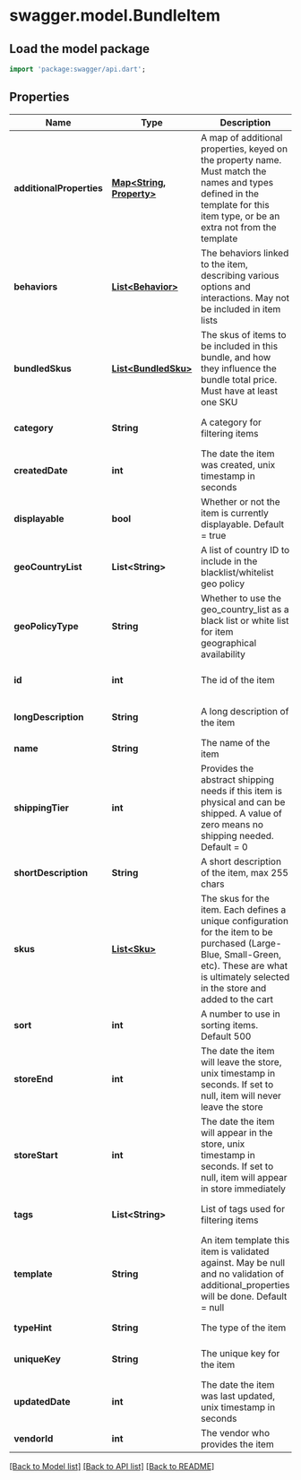 # swagger.model.BundleItem

## Load the model package
```dart
import 'package:swagger/api.dart';
```

## Properties
Name | Type | Description | Notes
------------ | ------------- | ------------- | -------------
**additionalProperties** | [**Map&lt;String, Property&gt;**](Property.md) | A map of additional properties, keyed on the property name.  Must match the names and types defined in the template for this item type, or be an extra not from the template | [optional] [default to {}]
**behaviors** | [**List&lt;Behavior&gt;**](Behavior.md) | The behaviors linked to the item, describing various options and interactions. May not be included in item lists | [optional] [default to []]
**bundledSkus** | [**List&lt;BundledSku&gt;**](BundledSku.md) | The skus of items to be included in this bundle, and how they influence the bundle total price.  Must have at least one SKU | [default to []]
**category** | **String** | A category for filtering items | [optional] [default to null]
**createdDate** | **int** | The date the item was created, unix timestamp in seconds | [optional] [default to null]
**displayable** | **bool** | Whether or not the item is currently displayable.  Default &#x3D; true | [optional] [default to null]
**geoCountryList** | **List&lt;String&gt;** | A list of country ID to include in the blacklist/whitelist geo policy | [optional] [default to []]
**geoPolicyType** | **String** | Whether to use the geo_country_list as a black list or white list for item geographical availability | [optional] [default to null]
**id** | **int** | The id of the item | [optional] [default to null]
**longDescription** | **String** | A long description of the item | [optional] [default to null]
**name** | **String** | The name of the item | [default to null]
**shippingTier** | **int** | Provides the abstract shipping needs if this item is physical and can be shipped.  A value of zero means no shipping needed.  Default &#x3D; 0 | [optional] [default to null]
**shortDescription** | **String** | A short description of the item, max 255 chars | [optional] [default to null]
**skus** | [**List&lt;Sku&gt;**](Sku.md) | The skus for the item. Each defines a unique configuration for the item to be purchased (Large-Blue, Small-Green, etc). These are what is ultimately selected in the store and added to the cart | [default to []]
**sort** | **int** | A number to use in sorting items.  Default 500 | [optional] [default to null]
**storeEnd** | **int** | The date the item will leave the store, unix timestamp in seconds.  If set to null, item will never leave the store | [optional] [default to null]
**storeStart** | **int** | The date the item will appear in the store, unix timestamp in seconds.  If set to null, item will appear in store immediately | [optional] [default to null]
**tags** | **List&lt;String&gt;** | List of tags used for filtering items | [optional] [default to []]
**template** | **String** | An item template this item is validated against.  May be null and no validation of additional_properties will be done.  Default &#x3D; null | [optional] [default to null]
**typeHint** | **String** | The type of the item | [default to null]
**uniqueKey** | **String** | The unique key for the item | [optional] [default to null]
**updatedDate** | **int** | The date the item was last updated, unix timestamp in seconds | [optional] [default to null]
**vendorId** | **int** | The vendor who provides the item | [default to null]

[[Back to Model list]](../README.md#documentation-for-models) [[Back to API list]](../README.md#documentation-for-api-endpoints) [[Back to README]](../README.md)


